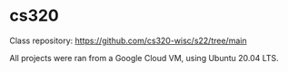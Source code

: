 # cs320

Class repository: https://github.com/cs320-wisc/s22/tree/main

All projects were ran from a Google Cloud VM, using Ubuntu 20.04 LTS.
